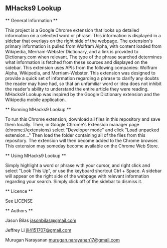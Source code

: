 ## MHacks9 Lookup

** General Information **

This project is a Google Chrome extension that looks up detailed information on a selected word or phrase. This information is displayed 
in a sidebar that overlays on the right side of the webpage. The extension's primary information is pulled from Wolfram Alpha, with 
content loaded from Wikipedia, Merriam-Webster Dictionary, and a link is provided to Dictionary.com when relevant. The type of the phrase 
searched determines what information is fetched from these sources and displayed on the sidebar. This extension uses APIs from the 
following companies: Wolfram Alpha, Wikipedia, and Merriam-Webster. This extension was designed to provide a quick set of information 
regarding a phrase to clarify any doubts the reader may have had, so that an unfamiliar word or idea does not inhibit the reader's ability 
to understand the entire article they were reading. MHacks9 Lookup was inspired by the Google Dictionary extension and the Wikipedia 
mobile application. 


** Running MHacks9 Lookup **

To run this Chrome extension, download all files in this repository and save them locally. Then, in Google Chrome's Extension manager 
page (chrome://extensions) select "Developer mode" and click "Load unpacked extension..." Then load the folder containing all of the files 
from this repository. The extension will then become added to the Chrome browser. This extension may someday become available on the 
Chrome Web Store. 


** Using MHacks9 Lookup **

Simply highlight a word or phrase with your cursor, and right click and select "Look This Up", or use the keyboard shortcut Ctrl + Space. 
A sidebar will appear on the right side of the webpage with relevant information regarding your search. Simply click off of the sidebar to 
dismiss it. 


** Licence **

See LICENSE


** Authors **

Jason Bilas <jasonbilas@gmail.com>

Jeffrey Li <jli4151707@gmail.com>

Murugan Narayanan <murugan.narayanan17@gmail.com>
